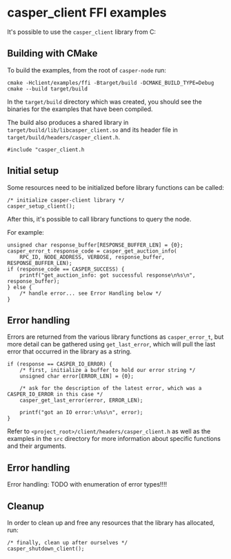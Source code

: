 # casper_client FFI examples

It's possible to use the `casper_client` library from C:


## Building with CMake

To build the examples, from the root of `casper-node` run:

```
cmake -Hclient/examples/ffi -Btarget/build -DCMAKE_BUILD_TYPE=Debug
cmake --build target/build
```

In the `target/build` directory which was created, you should see the binaries for the examples that have been compiled.

The build also produces a shared library in `target/build/lib/libcasper_client.so` and its header file in
`target/build/headers/casper_client.h`.

```
#include "casper_client.h
```


## Initial setup

Some resources need to be initialized before library functions can be called:

```
/* initialize casper-client library */
casper_setup_client();
```

After this, it's possible to call library functions to query the node.

For example:

```
unsigned char response_buffer[RESPONSE_BUFFER_LEN] = {0};
casper_error_t response_code = casper_get_auction_info(
    RPC_ID, NODE_ADDRESS, VERBOSE, response_buffer, RESPONSE_BUFFER_LEN);
if (response_code == CASPER_SUCCESS) {
    printf("get_auction_info: got successful response\n%s\n", response_buffer);
} else {
    /* handle error... see Error Handling below */
}
```


## Error handling

Errors are returned from the various library functions as `casper_error_t`, but more detail can be gathered using
`get_last_error`, which will pull the last error that occurred in the library as a string.

```
if (response == CASPER_IO_ERROR) {
    /* first, initialize a buffer to hold our error string */
    unsigned char error[ERROR_LEN] = {0};

    /* ask for the description of the latest error, which was a CASPER_IO_ERROR in this case */
    casper_get_last_error(error, ERROR_LEN);

    printf("got an IO error:\n%s\n", error);
}
```

Refer to `<project_root>/client/headers/casper_client.h` as well as the examples in the `src` directory for more
information about specific functions and their arguments.

## Error handling

Error handling: TODO with enumeration of error types!!!!


## Cleanup

In order to clean up and free any resources that the library has allocated, run:

```
/* finally, clean up after ourselves */
casper_shutdown_client();
```
